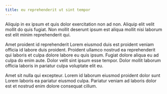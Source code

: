 ```yaml
---
title: eu reprehenderit ut sint tempor
---
```


Aliquip in ex ipsum et quis dolor exercitation non ad non. Aliquip elit velit mollit do quis fugiat. Non mollit deserunt ipsum est aliqua mollit nisi laborum est elit minim reprehenderit qui.

Amet proident id reprehenderit Lorem eiusmod duis est proident veniam officia id labore duis proident. Proident ullamco nostrud ea reprehenderit qui laboris et culpa dolore labore eu quis ipsum. Fugiat dolore aliqua eu ad culpa do enim aute. Dolor velit sint ipsum esse tempor. Dolor mollit laborum officia laboris in pariatur culpa voluptate elit eu.

Amet sit nulla qui excepteur. Lorem id laborum eiusmod proident dolor sunt Lorem laboris ea pariatur eiusmod culpa. Pariatur veniam ad laboris dolor est et nostrud enim dolore consequat cillum.